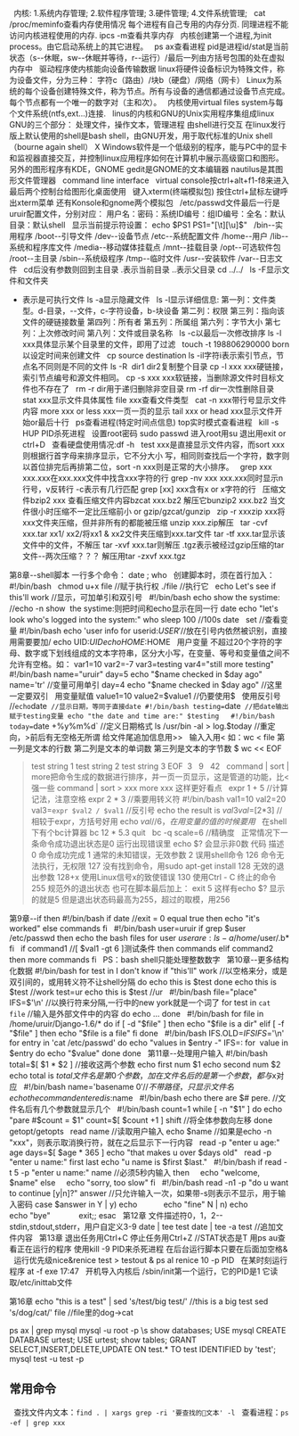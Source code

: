 
 
内核:
1.系统内存管理;
2.软件程序管理;
3.硬件管理;
4.文件系统管理;
 
cat /proc/meminfo查看内存使用情况
每个进程有自己专用的内存分页.
同理进程不能访问内核进程使用的内存.
ipcs -m查看共享内存
 
内核创建第一个进程,为init process。由它启动系统上的其它进程。
 
ps ax查看进程
pid是进程id/stat是当前状态（s--休眠，sw--休眠并等待，r--运行）/最后一列由方括号包围的处在虚拟内存中
 
驱动程序使内核能向设备传输数据
linux将硬件设备标识为特殊文件，称为设备文件，分为三种：
字符c（路由）/块b（硬盘）/网络（网卡）
Linux为系统的每个设备创建特殊文件，称为节点。所有与设备的通信都通过设备节点完成。每个节点都有一个唯一的数字对（主和次）。
 
内核使用virtual files system与每个文件系统(ntfs,ext…)连接.
 
linus的内核和GNU的Unix实用程序集组成linux
GNU的三个部分：
处理文件，操作文本，管理进程
由shell进行交互
在linux发行版上默认使用的shell是bash shell，由GNU开发，用于取代标准的Unix shell（bourne again shell）
X Windows软件是一个低级别的程序，能与PC中的显卡和监视器直接交互，并控制linux应用程序如何在计算机中展示高级窗口和图形。
另外的图形程序有KDE，GNOME
gedit是GNOME的文本编辑器
nautilus是其图形文件管理器
 
command line interface
 
virtual console按ctrl+alt+f1-f8来进入
最后两个控制台给图形化桌面使用
 
键入xterm(终端模拟包)
按住ctrl+鼠标左键呼出xterm菜单
还有Konsole和gnome两个模拟包
 
/etc/passwd文件最后一行是uruir配置文件，分别对应：
用户名：密码：系统ID编号：组ID编号：全名：默认目录：默认shell
 
显示当前提示符设置：
echo $PS1
PS1="[\t][\u]\$"
 
/bin--实用程序
/boot--引导文件
/dev--设备节点
/etc--系统配置文件
/home--用户
/lib--系统和程序库文件
/media--移动媒体挂载点
/mnt--挂载目录
/opt--可选软件包
/root--主目录
/sbin--系统级程序
/tmp--临时文件
/usr--安装软件
/var--日志文件
 
cd后没有参数则回到主目录
.表示当前目录
..表示父目录
cd ../../
 
ls -F显示文件和文件夹
* 表示是可执行文件
ls -a显示隐藏文件
 
ls -l显示详细信息:
第一列：文件类型。d-目录，--文件，c-字符设备，b-块设备
第二列：权限
第三列：指向该文件的硬链接数量
第四列：所有者
第五列：所属组
第六列：字节大小
第七列：上次修改时间
第八列：文件或目录名称
 
ls -c以最后一次修改排序
ls -l xxx具体显示某个目录里的文件，即用了过滤
 
touch -t 198806290000 born以设定时间来创建文件
 
cp source destination
ls -il字符i表示索引节点，节点名不同则是不同的文件
ls -R  dir1 dir2复制整个目录
cp -l xxx xxx硬链接，索引节点编号和源文件相同。
cp -s xxx xxx软链接，当删除源文件时目标文件也不存在了
 
rm -r dir用于递归删除非空目录
rm -rf dir一次性删除目录
 
stat xxx显示文件具体属性
file xxx查看文件类型
 
cat -n xxx带行号显示文件内容
more xxx or less xxx一页一页的显示
tail xxx or head xxx显示文件开始or最后十行
 
ps查看进程(特定时间点信息)
top实时模式查看进程
 
kill -s HUP PID杀死进程
 
设置root密码
sudo passwd
进入root用su
退出用exit or ctrl+D
 
查看硬盘使用情况:df -h
 
test xxx是直接显示文件内容，而sort xxx则根据行首字母来排序显示，它不分大小 写，相同则查找后一个字符，数字则以首位排完后再排第二位，sort -n xxx则是正常的大小排序。
 
grep xxx xxx.xxx在xxx.xxx文件中找含xxx字符的行
grep -nv xxx xxx.xxx同时显示n行号，v反转行
-c表示有几行匹配
grep [xx] xxx含有x or x字符的行
 
压缩文件bzip2 xxx
查看压缩文件内容bzcat xxx.bz2
解压它bunzip2 xxx.bz2
当文件很小时压缩不一定比压缩前小
or
gzip/gzcat/gunzip
 
zip -r xxxzip xxx将xxx文件夹压缩，但并非所有的都能被压缩
unzip xxx.zip解压
 
tar -cvf xxx.tar xx1/ xx2/将xx1 & xx2文件夹压缩到xxx.tar文件
tar -tf xxx.tar显示该文件中的文件，不解压
tar -xvf xxx.tar则解压
.tgz表示被经过gzip压缩的tar文件--两次压缩？？？
解压用tar -zxvf xxx.tgz

第8章--shell脚本
一行多个命令：
date ; who
 
创建脚本时，须在首行加入：
#!/bin/bash
 
chmod u+x file
//赋于执行权
./file
//执行它
 
echo Let's see if this'll work
//显示，可加单引和双引号
 
#!/bin/bash
echo show the systime:
//echo -n show  the systime:则把时间和echo显示在同一行
date
echo "let's look who's logged into the system:"
who
sleep 100
//100s
date
 
set
//查看变量
#!/bin/bash
echo 'user info for userid:$USER'
//$放在引号内依然被识别，直接用需要要加/
echo UID:$UID
echo HOME:$HOME
 
用户变量
不超过20个字符的字母、数字或下划线组成的文本字符串，区分大小写，在变量、等号和变量值之间不允许有空格。如：
var1=10
var2=-7
var3=testing
var4="still more testing"
 
#!/bin/bash
name="uruir"
day=5
echo "$name checked in $day ago"
name='tr'
//变量可用单引
day=4
echo "$name checked in $day ago"
//这里一定要双引
 
用变量赋值
value1=10
value2=$value1
//仍要使用$
 
使用反引号
//`
echo `date`
//显示日期，等同于直接date
#!/bin/bash
testing=`date`
//把date输出赋于testing变量
echo "the date and time are:" $testing
 
#!/bin/bash
today=`date +%y%m%d`
//定义日期格式
ls /usr/bin -al > log.$today
//重定向，>前后有无空格无所谓
给文件尾追加信息用>>
 
输入入用<
如：wc < file
第一列是文本的行数
第二列是文本的单词数
第三列是文本的字节数
$ wc << EOF
> test string 1
> test string 2
> test string 3
> EOF
 3   9   42
 
command | sort | more把命令生成的数据进行排序，并一页一页显示，这是管道的功能，比<强一些
command | sort > xxx
more xxx
这样更好看点
 
expr 1 + 5
//计算记法，注意空格
expr 2 \* 3
//乘要用转义符
#!/bin/bash
val1=10
val2=20
val3=`expr $val2 / $val1`
//反引号
echo the result is $val3
 
val=$[2*3]
//相较于expr，方括号好用
echo $val
//6，在用变量的值的时候要用$
 
在shell下有个bc计算器
bc
12 * 5.3
quit
 
bc -q
scale=6
//精确度
 
正常情况下一条命令成功退出状态是0
运行出现错误里
echo $?
会显示非0数
代码
描述
0
命令成功完成
1
通常的未知错误，无效参数
2
误用shell命令
126
命令无法执行，无权限
127
没有找到命令，用sudo apt-get install
128
无效的退出参数
128+x
使用Linux信号x的致使错误
130
使用Ctrl - C 终止的命令
255
规范外的退出状态
也可在脚本最后加上：
exit 5
这样有echo $?
显示的就是5
但是退出状态码最高为255，超过的取模，用256

第9章--if then
#!/bin/bash
if date
//exit = 0 equal true
then
echo "it's worked"
else
commands
fi
 
#!/bin/bash
user=uruir
if grep $user /etc/passwd
then
echo the bash files for user $user are:
ls -a /home/$user/.b*
fi
 
if command1
//[ $val1 -gt 6 ]测试条件
then
commands
elif command2
then
more commands
fi
 
PS：bash shell只能处理整数数字
 
第10章--更多结构化数据
#!/bin/bash
for test in I don\'t know if "this'll" work
//以空格来分，或是双引间的，或用转义符不让shell分隔
do
echo this is $test
done
echo this is $test
//work
test=ur
echo this is $test
//ur
 
#!/bin/bash
file="place"
IFS=$'\n'
//以换行符来分隔,一行中的new york就是一个词了
for test in `cat file`
//输入是外部文件中的内容
do
echo …
done
 
#!/bin/bash
for file in /home/uruir/Django-1.6/*
do
if [ -d "$file" ]
then
echo "$file is a dir"
elif [ -f "$file" ]
then
echo "$file is a file"
fi
done
 
#!/bin/bash
IFS.OLD=$IFS
IFS=$'\n'
for entry in 'cat /etc/passwd'
do
echo "values in $entry -"
IFS=:
for  value in $entry
do
echo "$value"
done
done
 
第11章--处理用户输入
#!/bin/bash
total=$[ $1 * $2 ]
//接收这两个参数
echo first num $1
echo second num $2
echo total is $total
文件名是第0个参数，加在文件名后的是第一个参数，都与$x对应
 
#!/bin/bash
name='basename $0'
//不带路径，只显示文件名
echo the command entered is:$name
 
#!/bin/bash
echo there are $# pere.
//文件名后有几个参数就显示几个
 
#!/bin/bash
count=1
while [ -n "$1" ]
do
echo "pare #$count = $1"
count=$[ $count +1 ]
shift
//将全体参数向左移
done
 
getopt/getopts
 
read name
//读取用户输入
echo $name
//如果是echo -n "xxx"，则表示取消换行符，就在之后显示下一行内容
 
read -p "enter u age:" age
days=$[ $age * 365 ]
echo "that makes u over $days old"
 
read -p "enter u name:" first last
echo "u name is $first $last."
 
#!/bin/bash
if read -t 5 -p "enter u name:" name
//必须5秒内输入
then
    echo "welcome, $name"
else
    echo "sorry, too slow"
fi
 
#!/bin/bash
read -n1 -p "do u want to continue [y|n]?" answer
//只允许输入一次，如果带-s则表示不显示，用于输入密码
case $answer in
Y | y) echo
           echo "fine"
N | n) echo
            echo "bye"
            exit;;
esac
 
第12章
文件描述符0，1，2--stdin,stdout,stderr，用户自定义3-9
date | tee test
date | tee -a test
//追加文件内容
 
第13章
退出任务用Ctrl+C
停止任务用Ctrl+Z
//STAT状态是T
用ps au查看正在运行的程序
使用kill -9 PID来杀死进程
在后台运行脚本只要在后面加空格&
 
运行优先级nice&renice
test > testout &
ps al
renice 10 -p PID
 
在某时刻运行程序
at -f exe 17:47
 
开机导入内核后
/sbin/init第一个运行，它的PID是1
它读取/etc/inittab文件

第16章
echo "this is a test" | sed 's/test/big test/'
//this is a big test
sed 's/dog/cat/' file
//file里的dog->cat

ps ax | grep mysql
mysql -u root -p
\s
show databases;
USE mysql
CREATE DATABASE urtest;
USE urtest;
show tables;
GRANT SELECT,INSERT,DELETE,UPDATE ON test.* TO test IDENTIFIED by 'test';
mysql test -u test -p

## 常用命令
 
查找文件内文本：`find . | xargs grep -ri '要查找的文本' -l`
 
查看进程：`ps -ef | grep xxx`
 
 
 
 
